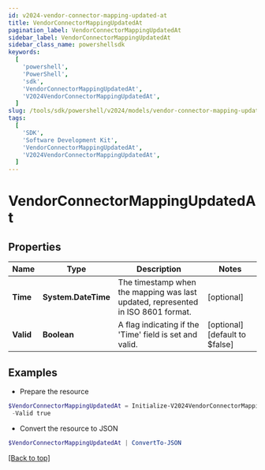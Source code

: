 ```yaml
---
id: v2024-vendor-connector-mapping-updated-at
title: VendorConnectorMappingUpdatedAt
pagination_label: VendorConnectorMappingUpdatedAt
sidebar_label: VendorConnectorMappingUpdatedAt
sidebar_class_name: powershellsdk
keywords:
  [
    'powershell',
    'PowerShell',
    'sdk',
    'VendorConnectorMappingUpdatedAt',
    'V2024VendorConnectorMappingUpdatedAt',
  ]
slug: /tools/sdk/powershell/v2024/models/vendor-connector-mapping-updated-at
tags:
  [
    'SDK',
    'Software Development Kit',
    'VendorConnectorMappingUpdatedAt',
    'V2024VendorConnectorMappingUpdatedAt',
  ]
---
```


# VendorConnectorMappingUpdatedAt

## Properties

| Name | Type | Description | Notes |
| --- | --- | --- | --- |
| **Time** | **System.DateTime** | The timestamp when the mapping was last updated, represented in ISO 8601 format. | [optional] |
| **Valid** | **Boolean** | A flag indicating if the 'Time' field is set and valid. | [optional] [default to $false] |

## Examples

- Prepare the resource

```powershell
$VendorConnectorMappingUpdatedAt = Initialize-V2024VendorConnectorMappingUpdatedAt  -Time 2024-03-14T12:56:19.391294Z `
 -Valid true
```

- Convert the resource to JSON

```powershell
$VendorConnectorMappingUpdatedAt | ConvertTo-JSON
```

[[Back to top]](#)
